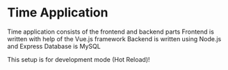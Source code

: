 # Time Application

Time application consists of the frontend and backend parts
Frontend is written with help of the Vue.js framework
Backend is written using Node.js and Express
Database is MySQL

This setup is for development mode (Hot Reload)!

